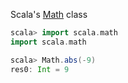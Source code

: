Scala's [Math](http://www.scala-lang.org/api/2.11.8/#scala.math.package) class

```scala
scala> import scala.math
import scala.math

scala> Math.abs(-9)
res0: Int = 9
```
